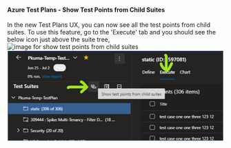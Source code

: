#### Azure Test Plans - Show Test Points from Child Suites
In the new Test Plans UX, you can now see all the test points from child suites. To use this feature, go to the 'Execute' tab and you should see the below icon just above the suite tree,
![image for show test points from child suites](https://raw.githubusercontent.com/pkuma-msft/pkuma-msft.github.io/master/azure-test-plans/images/show-test-points-from-child-suites.png)
![image for show test points from child suites](../images/show-test-points-from-child-suites.png)



